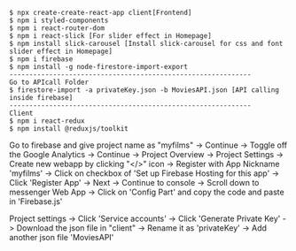 ```
$ npx create-create-react-app client[Frontend]
$ npm i styled-components
$ npm i react-router-dom
$ npm i react-slick [For slider effect in Homepage]
$ npm install slick-carousel [Install slick-carousel for css and font slider effect in Homepage]
$ npm i firebase
$ npm install -g node-firestore-import-export
-------------------------------------------------------------
Go to APIcall Folder
$ firestore-import -a privateKey.json -b MoviesAPI.json [API calling inside firebase]
-------------------------------------------------------------
Client
$ npm i react-redux
$ npm install @reduxjs/toolkit
```

Go to firebase and give project name as "myfilms" -> Continue -> Toggle off the Google Analytics -> Continue -> Project Overview -> Project Settings -> Create new webapp by clicking "</>" icon -> Register with App Nickname 'myfilms' -> Click on checkbox of 'Set up Firebase Hosting for this app' -> Click 'Register App' -> Next -> Continue to console -> Scroll down to messenger Web App -> Click on 'Config Part' and copy the code and paste in 'Firebase.js'


Project settings -> Click 'Service accounts' -> Click 'Generate Private Key' -> Download the json file in "client" -> Rename it as 'privateKey' -> Add another json file 'MoviesAPI'
